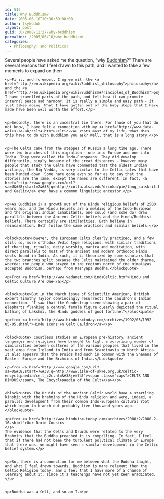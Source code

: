 ```yaml
---
id: 519
title: Why Buddhism?
date: 2005-06-10T10:30:39+00:00
author: tsykoduk
layout: post
guid: 30/2008/12/27/why-buddhism
permalink: /2005/06/10/why-buddhism/
categories:
  - Philosophy! and Politics!
---
```

<p>Several people have asked me the question, "why <a href="http://buddhism.about.com/">Buddhism</a>?" There are several reasons that I feel drawn to this path, and I wanted to take a few moments to expand on them</p>


	<p>First, and foremost, I agree with the <a href="http://en.wikipedia.org/wiki/Buddhist_philosophy">philosophy</a> and the <a href="http://en.wikipedia.org/wiki/Buddhism#Principles_of_Buddhism">psychology</a>. I have travelled parts of the path, and felt how it can promote internal peace and harmony. It is really a simple and easy path - it just takes doing. What I have gotten out of the baby steps that I have made have been well worth the effort.</p>


	<p>Secondly, there is an ancestral tie there. For those of you that do not know, I have felt a connection with my <a href="http://www.data-wales.co.uk/celt4.htm">Celtic</a> roots most of my life. What does this have to do with Buddhism you ask? Well, that is a long story.</p>


	<p>The Celts came from the steppes of Russia a long time ago. There were two branches of this migration - one into Europe and one into India. They were called the Indo-Europeans. They did develop differently, simply because of the great distances - however many people that study the Celts have commented that the oldest Indian writings, the Rig Vedda, is very similar to the Celtic tales that have been handed down. Some have gone even so far as to say that the stories are the same, except the names are different. In fact, <a href="http://www.google.com/url?sa=U&#38;start=2&#38;q=http://colfa.utsa.edu/drinka/pie/lang_sanskrit.htm&#38;e=747">Sanskrit and Gaelic</a> even have a common linguistic ancestor.</p>


	<p>As Buddhism is a growth out of the Hindu religious beliefs of 2500 years ago, and the Hindu beliefs are a melding of the Indo-European and the original Indian inhabitants, one could (and some do) draw parallels between the Ancient Celtic beliefs and the Hindu/Buddhist beliefs. There certainly are similarities. Both believe in reincarnation. Both follow the same practices and similar beliefs.</p>


	<blockquote>However, the European Celts clearly practiced, and a few still do, more orthodox Vedic type religions, with similar traditions of chanting, rituals, deity worship, mantra and meditation, with direct parallels to most of the ancient and modern orthodox Hindu sects found in India. As such, it is theorized by some scholars that the two branches split because the Celts maintained the older dharma, whereas the people who stayed in the regions north of the Himalayas accepted Buddhism, perhaps from Kashyapa Buddha.</blockquote>

	<p>From <a href="http://www.vedanet.com/HinduCeltic.htm">Hindu and Celtic Culture Are One</a></p>


	<blockquote>But in the March issue of Scientific American, British expert Timothy Taylor convincingly resurrects the cauldron's Indian connection. "I saw that the Gundestrup scene showing a pair of elephants flanking a central female figure clearly depicted the ritual bathing of Lakshmi, the Hindu goddess of good fortune."</blockquote>

	<p>from <a href="http://www.hinduismtoday.com/archives/1992/05/1992-05-05.shtml">Hindu Icons on Celt Cauldron</a></p>


	<blockquote> Countless studies on European pre-history, ancient languages and religions have brought to light a surprising number of similarities between cultures of the various peoples that lived in the vast area from Ireland to India and from Scandinavia to North Africa. It also appears that the Druids had much in common with the Shamans of Eastern Europe and the Brahmins of India.</blockquote>

	<p>from <a href="http://www.google.com/url?sa=U&#38;start=7&#38;q=http://www.isle-of-skye.org.uk/celtic-encyclopaedia/celt_c2c.htm&#38;e=747"><span class="caps">CELTS AND HINDUS</span>, The Encyclopaedia of the Celts</a></p>


	<blockquote> The Druids of the ancient Celtic world have a startling kinship with the brahmins of the Hindu religion and were, indeed, a parallel development from their common Indo-European cultural root which began to branch out probably five thousand years ago.</blockquote>

	<p>from <a href="http://www.hinduism-today.com/archives/2000/2/2000-2-16.shtml">Our Druid Cousins
	</a>
	The evidence that the Celts and Druids were related to the very Brahmins that the Buddha preached to is compelling. In fact, I feel that if there had not been the turbulent political climate in Europe that there was, we might have seen a similar development in the Celtic belief system.</p>


	<p>So, there is a connection for me between what the Buddha taught, and what I feel drawn towards. Buddhism is more relevant then the Celtic Religion today, and I feel that I have more of a chance of learning about it, since it's teachings have not yet been eradicated.</p>


	<p>Buddha was a Celt, and so am I.</p>